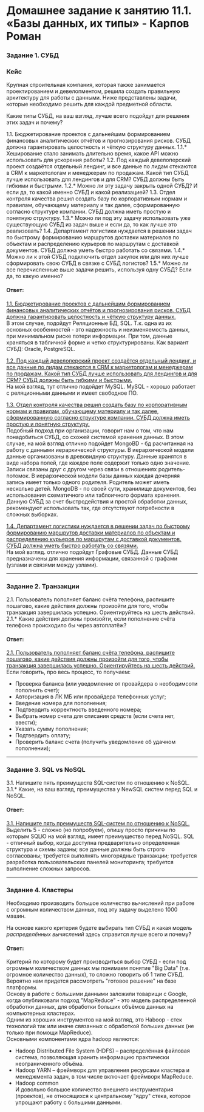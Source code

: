 # Домашнее задание к занятию 11.1. «Базы данных, их типы» - Карпов Роман

### Задание 1. СУБД

### Кейс
Крупная строительная компания, которая также занимается проектированием и девелопментом, решила создать 
правильную архитектуру для работы с данными. Ниже представлены задачи, которые необходимо решить для
каждой предметной области. 

Какие типы СУБД, на ваш взгляд, лучше всего подойдут для решения этих задач и почему? 
 
1.1. Бюджетирование проектов с дальнейшим формированием финансовых аналитических отчётов и прогнозирования рисков.
СУБД должна гарантировать целостность и чёткую структуру данных.
1.1.* Хеширование стало занимать длительно время, какое API можно использовать для ускорения работы? 
1.2. Под каждый девелоперский проект создаётся отдельный лендинг, и все данные по лидам стекаются в CRM к 
маркетологам и менеджерам по продажам. Какой тип СУБД лучше использовать для лендингов и для CRM? 
СУБД должны быть гибкими и быстрыми.
1.2.* Можно ли эту задачу закрыть одной СУБД? И если да, то какой именно СУБД и какой реализацией?
1.3. Отдел контроля качества решил создать базу по корпоративным нормам и правилам, обучающему материалу 
и так далее, сформированную согласно структуре компании. СУБД должна иметь простую и понятную структуру.
1.3.* Можно ли под эту задачу использовать уже существующую СУБД из задач выше и если да, то как лучше это 
реализовать?
1.4. Департамент логистики нуждается в решении задач по быстрому формированию маршрутов доставки материалов 
по объектам и распределению курьеров по маршрутам с доставкой документов. СУБД должна уметь быстро работать
со связями.
1.4.* Можно ли к этой СУБД подключить отдел закупок или для них лучше сформировать свою СУБД в связке с СУБД 
логистов?
1.5.* Можно ли все перечисленные выше задачи решить, используя одну СУБД? Если да, то какую именно?

#### Ответ:  
<ins>1.1. Бюджетирование проектов с дальнейшим формированием финансовых аналитических отчётов и прогнозирования рисков. СУБД должна гарантировать целостность и чёткую структуру данных.</ins>  
    В этом случае, подойдут Реляционные БД, SQL. Т.к. одна из их основных особенностей - это надежность и неизменяемость данных, при минимальном риске потери информации. При том, данные храняться в табличной форме и четко структурированы. Как вариант СУБД: Oracle, PostgreSQL. 
   

<ins>1.2. Под каждый девелоперский проект создаётся отдельный лендинг, и все данные по лидам стекаются в CRM к маркетологам и менеджерам по продажам. Какой тип СУБД лучше использовать для лендингов и для CRM? СУБД должны быть гибкими и быстрыми.</ins>   
     На мой взгляд, тут отлично подойдет MySQL. MySQL - хорошо работает с реляционными данными и имеет свободное ПО. 


<ins>1.3. Отдел контроля качества решил создать базу по корпоративным нормам и правилам, обучающему материалу и так далее, сформированную согласно структуре компании. СУБД должна иметь простую и понятную структуру.</ins>   
    Подобный подход при организации, говорит нам о том, что нам понадобиться СУБД, со схожей системой хранения данных. В этом случае, на мой взгляд отлично подойдет 
MongoBD - бд расчитанная на работу с данными иерархической структуры. В иерархической модели данные организованы в древовидную структуру. Данные хранятся в виде набора полей, где каждое поле содержит только одно значение. Записи связаны друг с другом через связи в отношениях родитель-потомок. В иерархической модели базы данных каждая дочерняя запись имеет только одного родителя. Родитель может иметь несколько детей.
MongoDB - по своей сути, хранилище документов, без использования схематичного или таблоичного формата хранения. Данную СУБД за счет быстродействия и простой обработки данных, рекомендуют использовать так, где отсутствуют потребности в сложных выборках. 


<ins>1.4. Департамент логистики нуждается в решении задач по быстрому формированию маршрутов доставки материалов по объектам и распределению курьеров по маршрутам с доставкой документов. СУБД должна уметь быстро работать со связями.</ins>     
На мой взгляд. отлично подойдут Графовые СУБД. Данные СУБД предназначены для хранения информации, связанной с графами (узлами и связями между узлами). 

---

### Задание 2. Транзакции

2.1. Пользователь пополняет баланс счёта телефона, распишите пошагово, какие действия должны произойти для того, чтобы транзакция завершилась успешно. Ориентируйтесь на шесть действий.
2.1.* Какие действия должны произойти, если пополнение счёта телефона происходило бы через автоплатёж?

#### Ответ:  
<ins>2.1. Пользователь пополняет баланс счёта телефона, распишите пошагово, какие действия должны произойти для того, чтобы транзакция завершилась успешно. Ориентируйтесь на шесть действий.</ins>     
 Если говорить, про весь процесс, то получаем: 
 - Проверка баланса (или уведомление от провайдера о неободимсоти пополнить счет);  
 - Авторизация в ЛК МБ или провайдера телефонных услуг;  
 - Введение номера для пополнения;  
 - Подтвердить корректность введенного номера;
 - Выбрать номер счета для списания средств (если счета нет, ввести);
 - Указать сумму пополнения;
 - Подтвердить оплату;
 - Проверить баланс счета (получить уведомление об удачном пополнении);  
---

### Задание 3. SQL vs NoSQL

3.1. Напишите пять преимуществ SQL-систем по отношению к NoSQL. 
3.1.* Какие, на ваш взгляд, преимущества у NewSQL систем перед SQL и NoSQL.

#### Ответ:  
<ins>3.1. Напишите пять преимуществ SQL-систем по отношению к NoSQL.</ins>     
Выделить 5 - сложно (но попробуем), опишу просто причины по которым SQLЮ на мой взгляд, имеет преимущество перед NoSQL. SQL - отличный выбор, когда доступна предварительно определенная структура и схемы заданы; все данные должны быть строго согласованы; требуется выполнять многорядные транзакции; требуется разработка пользовательских панелей мониторинга; требуется выполнение сложных запросов. 

---

### Задание 4. Кластеры

Необходимо производить большое количество вычислений при работе с огромным количеством данных, под эту задачу 
выделено 1000 машин. 

На основе какого критерия будете выбирать тип СУБД и какая модель *распределённых вычислений* 
здесь справится лучше всего и почему?


#### Ответ:  
Критерий по которому будет производиться выбор СУБД - если под огромным количеством данных мы понимаем понятие "Big Data" (т.е. огромное количество данных), то сложно говорить об 1 типе СУБД. Вероятно нам придется рассмотреть "готовое решение" на базе платформы.   
Основу в работе с большими данными заложили товарищи с Google, когда опубликовали подход "MapReduce" - это модель распределенной обработки данных, для обработки больших объёмов данных на компьютерных кластерах.   
Одним из хороших инструментов на мой взгляд, это Haboop - стек технологий так или иначе связанных с обработкой больших данных (не только при помощи MapReduce).  
Основными компонентами ядра hadoop являются:   
- Hadoop Distributed File System (HDFS) – распределённая файловая система, позволяющая хранить информацию практически неограниченного объёма.  
- Hadoop YARN – фреймворк для управления ресурсами кластера и менеджмента задач, в том числе включает фреймворк MapReduce.  
- Hadoop common  
И довольно большое количество внешнего инструментария (проектов), не относящихся к центральному "ядру" стека, которое упрощают работу с большими данными. 

